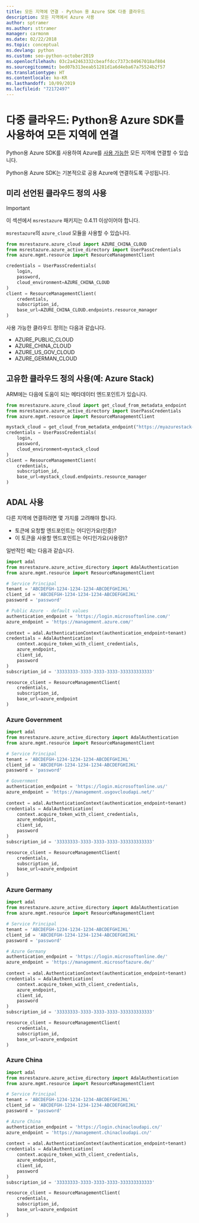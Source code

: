```yaml
---
title: 모든 지역에 연결 - Python 용 Azure SDK 다중 클라우드
description: 모든 지역에서 Azure 사용
author: sptramer
ms.author: sttramer
manager: carmonm
ms.date: 02/22/2018
ms.topic: conceptual
ms.devlang: python
ms.custom: seo-python-october2019
ms.openlocfilehash: 03c2a42463332cbeaffdcc7373c04967018af804
ms.sourcegitcommit: bed07b313eeab51281d1a6d4eba67a75524b2f57
ms.translationtype: HT
ms.contentlocale: ko-KR
ms.lasthandoff: 10/09/2019
ms.locfileid: "72172497"
---
```

# <a name="multi-cloud-connect-to-all-regions-with-the-azure-sdk-for-python"></a>다중 클라우드: Python용 Azure SDK를 사용하여 모든 지역에 연결

Python용 Azure SDK를 사용하여 Azure를 [사용 가능한](https://azure.microsoft.com/regions/services) 모든 지역에 연결할 수 있습니다.

Python용 Azure SDK는 기본적으로 공용 Azure에 연결하도록 구성됩니다.

## <a name="using-predeclared-cloud-definition"></a>미리 선언된 클라우드 정의 사용

> [!IMPORTANT]
> 이 섹션에서 `msrestazure` 패키지는 0.4.11 이상이어야 합니다.

`msrestazure`의 `azure_cloud` 모듈을 사용할 수 있습니다.

```python
from msrestazure.azure_cloud import AZURE_CHINA_CLOUD
from msrestazure.azure_active_directory import UserPassCredentials
from azure.mgmt.resource import ResourceManagementClient

credentials = UserPassCredentials(
    login,
    password,
    cloud_environment=AZURE_CHINA_CLOUD
)
client = ResourceManagementClient(
    credentials,
    subscription_id,
    base_url=AZURE_CHINA_CLOUD.endpoints.resource_manager
)
``` 
  
사용 가능한 클라우드 정의는 다음과 같습니다.
  - AZURE_PUBLIC_CLOUD
  - AZURE_CHINA_CLOUD
  - AZURE_US_GOV_CLOUD
  - AZURE_GERMAN_CLOUD

## <a name="using-your-own-cloud-definition-eg-azure-stack"></a>고유한 클라우드 정의 사용(예: Azure Stack)
ARM에는 다음에 도움이 되는 메타데이터 엔드포인트가 있습니다.

```python
from msrestazure.azure_cloud import get_cloud_from_metadata_endpoint
from msrestazure.azure_active_directory import UserPassCredentials
from azure.mgmt.resource import ResourceManagementClient

mystack_cloud = get_cloud_from_metadata_endpoint("https://myazurestack-arm-endpoint.com")
credentials = UserPassCredentials(
    login,
    password,
    cloud_environment=mystack_cloud
)
client = ResourceManagementClient(
    credentials,
    subscription_id,
    base_url=mystack_cloud.endpoints.resource_manager
)
```
## <a name="using-adal"></a>ADAL 사용

다른 지역에 연결하려면 몇 가지를 고려해야 합니다.

- 토큰에 요청할 엔드포인트는 어디인가요(인증)?
- 이 토큰을 사용할 엔드포인트는 어디인가요(사용량)?

일반적인 예는 다음과 같습니다.

```python
import adal
from msrestazure.azure_active_directory import AdalAuthentication
from azure.mgmt.resource import ResourceManagementClient

# Service Principal
tenant = 'ABCDEFGH-1234-1234-1234-ABCDEFGHIJKL'
client_id = 'ABCDEFGH-1234-1234-1234-ABCDEFGHIJKL'
password = 'password'

# Public Azure - default values
authentication_endpoint = 'https://login.microsoftonline.com/'
azure_endpoint = 'https://management.azure.com/'
    
context = adal.AuthenticationContext(authentication_endpoint+tenant)
credentials = AdalAuthentication(
    context.acquire_token_with_client_credentials,
    azure_endpoint,
    client_id,
    password
)
subscription_id = '33333333-3333-3333-3333-333333333333'

resource_client = ResourceManagementClient(
    credentials,
    subscription_id,
    base_url=azure_endpoint
)
```

### <a name="azure-government"></a>Azure Government
```python
import adal
from msrestazure.azure_active_directory import AdalAuthentication
from azure.mgmt.resource import ResourceManagementClient

# Service Principal
tenant = 'ABCDEFGH-1234-1234-1234-ABCDEFGHIJKL'
client_id = 'ABCDEFGH-1234-1234-1234-ABCDEFGHIJKL'
password = 'password'

# Government
authentication_endpoint = 'https://login.microsoftonline.us/'
azure_endpoint = 'https://management.usgovcloudapi.net/'
    
context = adal.AuthenticationContext(authentication_endpoint+tenant)
credentials = AdalAuthentication(
    context.acquire_token_with_client_credentials,
    azure_endpoint,
    client_id,
    password
)
subscription_id = '33333333-3333-3333-3333-333333333333'

resource_client = ResourceManagementClient(
    credentials,
    subscription_id,
    base_url=azure_endpoint
)
```

### <a name="azure-germany"></a>Azure Germany
```python
import adal
from msrestazure.azure_active_directory import AdalAuthentication
from azure.mgmt.resource import ResourceManagementClient

# Service Principal
tenant = 'ABCDEFGH-1234-1234-1234-ABCDEFGHIJKL'
client_id = 'ABCDEFGH-1234-1234-1234-ABCDEFGHIJKL'
password = 'password'

# Azure Germany
authentication_endpoint = 'https://login.microsoftonline.de/'
azure_endpoint = 'https://management.microsoftazure.de/'
    
context = adal.AuthenticationContext(authentication_endpoint+tenant)
credentials = AdalAuthentication(
    context.acquire_token_with_client_credentials,
    azure_endpoint,
    client_id,
    password
)
subscription_id = '33333333-3333-3333-3333-333333333333'

resource_client = ResourceManagementClient(
    credentials,
    subscription_id,
    base_url=azure_endpoint
)
```

### <a name="azure-china"></a>Azure China
```python
import adal
from msrestazure.azure_active_directory import AdalAuthentication
from azure.mgmt.resource import ResourceManagementClient

# Service Principal
tenant = 'ABCDEFGH-1234-1234-1234-ABCDEFGHIJKL'
client_id = 'ABCDEFGH-1234-1234-1234-ABCDEFGHIJKL'
password = 'password'

# Azure China
authentication_endpoint = 'https://login.chinacloudapi.cn/'
azure_endpoint = 'https://management.chinacloudapi.cn/'
    
context = adal.AuthenticationContext(authentication_endpoint+tenant)
credentials = AdalAuthentication(
    context.acquire_token_with_client_credentials,
    azure_endpoint,
    client_id,
    password
)
subscription_id = '33333333-3333-3333-3333-333333333333'

resource_client = ResourceManagementClient(
    credentials,
    subscription_id,
    base_url=azure_endpoint
)
```
